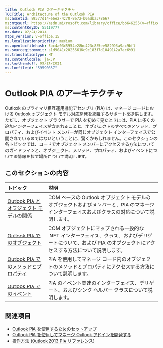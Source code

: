 ```yaml
---
title: Outlook PIA のアーキテクチャ
TOCTitle: Architecture of the Outlook PIA
ms:assetid: 89577d14-e6e2-4270-8e72-b0adba378667
ms:mtpsurl: https://msdn.microsoft.com/library/office/bb646255(v=office.15)
ms:contentKeyID: 55119777
ms.date: 07/24/2014
mtps_version: v=office.15
ms.localizationpriority: medium
ms.openlocfilehash: 3bc4a03d5954e28bc423c835ee582993a9ac9bf1
ms.sourcegitcommit: a1d9041c20256616c9c183f7d1049142a7ac6991
ms.translationtype: MT
ms.contentlocale: ja-JP
ms.lasthandoff: 09/24/2021
ms.locfileid: "59590857"
---
```

# <a name="architecture-of-the-outlook-pia"></a>Outlook PIA のアーキテクチャ

Outlook のプライマリ相互運用機能アセンブリ (PIA) は、マネージ コードにおける Outlook オブジェクト モデル対応開発を網羅するサポートを提供します。ただし、オブジェクト ブラウザーで PIA を初めて見たときには、PIA に多くの追加インターフェイスが含まれることと、オブジェクトのすべてのメソッド、プロパティ、およびイベント メンバーが同じオブジェクト インターフェイスで公開されているのではないということに、驚くかもしれません。このセクションの各トピックでは、コードでオブジェクト メンバーにアクセスする方法についてのガイドラインと、オブジェクト、メソッド、プロパティ、およびイベントについての情報を探す場所について説明します。

## <a name="in-this-section"></a>このセクションの内容

|トピック|説明|
|:----|:----------|
|[Outlook PIA とオブジェクト モデルの関係](relating-the-outlook-pia-with-the-object-model.md) |COM ベースの Outlook オブジェクト モデルのオブジェクトおよびメンバーと、PIA のマネージ インターフェイスおよびクラスの対応について説明します。|
|[Outlook PIA でのオブジェクト](objects-in-the-outlook-pia.md) |COM オブジェクトにマップされる一般的な .NET インターフェイス、クラス、およびデリゲートについて、および PIA のオブジェクトにアクセスする方法について説明します。|
|[Outlook PIA でのメソッドとプロパティ](methods-and-properties-in-the-outlook-pia.md) |PIA を使用してマネージ コード内のオブジェクトのメソッドとプロパティにアクセスする方法について説明します。|
|[Outlook PIA でのイベント](events-in-the-outlook-pia.md) |PIA のイベント関連のインターフェイス、デリゲート、およびシンク ヘルパー クラスについて説明します。|

## <a name="see-also"></a>関連項目

- [Outlook PIA を使用するためのセットアップ](setting-up-to-use-the-outlook-pia.md)
- [Outlook PIA を使用してマネージ Outlook アドインを開発する](developing-managed-outlook-add-ins-using-the-outlook-pia.md)
- [操作方法 (Outlook 2013 PIA リファレンス)](how-do-i-outlook-2013-pia-reference.md)

